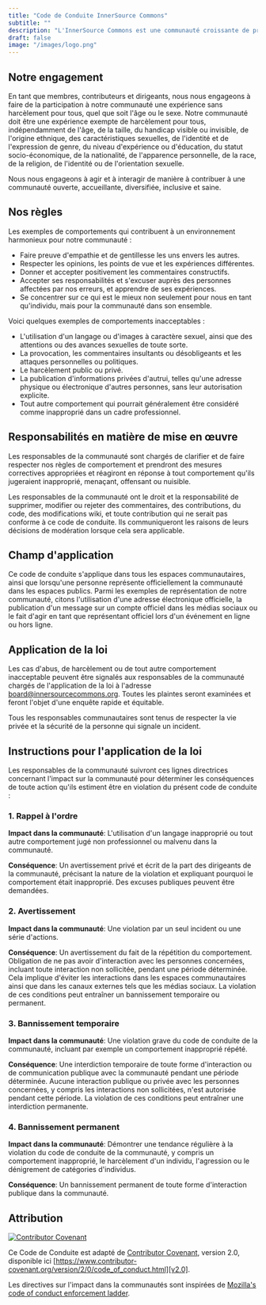 ```yaml
---
title: "Code de Conduite InnerSource Commons"
subtitle: ""
description: "L'InnerSource Commons est une communauté croissante de praticiens dont le but est de créer et de partager des connaissances sur l'InnerSource."
draft: false
image: "/images/logo.png"
---
```


## Notre engagement

En tant que membres, contributeurs et dirigeants, nous nous engageons à faire de la participation à notre communauté une expérience sans harcèlement pour tous, quel que soit l'âge ou le sexe.
Notre communauté doit être une expérience exempte de harcèlement pour tous, indépendamment de l'âge, de la taille, du handicap visible ou invisible, de l'origine ethnique, des caractéristiques sexuelles, de l'identité et de l'expression de genre, du niveau d'expérience ou d'éducation, du statut socio-économique, de la nationalité, de l'apparence personnelle, de la race, de la religion, de l'identité ou de l'orientation sexuelle.

Nous nous engageons à agir et à interagir de manière à contribuer à une communauté ouverte, accueillante,
diversifiée, inclusive et saine.

##  Nos règles

Les exemples de comportements qui contribuent à un environnement harmonieux pour notre communauté :

* Faire preuve d'empathie et de gentillesse les uns envers les autres.
* Respecter les opinions, les points de vue et les expériences différentes.
* Donner et accepter positivement les commentaires constructifs.
* Accepter ses responsabilités et s'excuser auprès des personnes affectées par nos erreurs,
  et apprendre de ses expériences.
* Se concentrer sur ce qui est le mieux non seulement pour nous en tant qu'individu, mais pour la
  communauté dans son ensemble.

Voici quelques exemples de comportements inacceptables :

* L'utilisation d'un langage ou d'images à caractère sexuel, ainsi que des attentions ou des avances sexuelles de toute sorte.
* La provocation, les commentaires insultants ou désobligeants et les attaques personnelles ou politiques.
* Le harcèlement public ou privé.
* La publication d'informations privées d'autrui, telles qu'une adresse physique ou électronique d'autres personnes, sans leur autorisation explicite.
* Tout autre comportement qui pourrait généralement être considéré comme inapproprié dans un cadre professionnel.

## Responsabilités en matière de mise en œuvre

Les responsables de la communauté sont chargés de clarifier et de faire respecter nos règles de comportement et prendront des mesures correctives appropriées et réagiront en réponse à tout comportement qu'ils jugeraient inapproprié, menaçant, offensant ou nuisible.

Les responsables de la communauté ont le droit et la responsabilité de supprimer, modifier ou rejeter des commentaires, des contributions, du code, des modifications wiki, et toute contribution qui ne serait pas conforme à ce code de conduite. Ils communiqueront les raisons de leurs décisions de modération lorsque cela sera applicable.

## Champ d'application

Ce code de conduite s'applique dans tous les espaces communautaires, ainsi que lorsqu'une personne représente officiellement la communauté dans les espaces publics. Parmi les exemples de représentation de notre communauté, citons l'utilisation d'une adresse électronique officielle, la publication d'un message sur un compte officiel dans les médias sociaux ou le fait d'agir en tant que représentant officiel lors d'un événement en ligne ou hors ligne.

## Application de la loi

Les cas d'abus, de harcèlement ou de tout autre comportement inacceptable peuvent être
signalés aux responsables de la communauté chargés de l'application de la loi à l'adresse
board@innersourcecommons.org. Toutes les plaintes seront examinées et feront l'objet d'une enquête rapide et équitable.

Tous les responsables communautaires sont tenus de respecter la vie privée et la sécurité de la personne qui signale un incident.

## Instructions pour l'application de la loi

Les responsables de la communauté suivront ces lignes directrices concernant l'impact sur la communauté pour déterminer les conséquences de toute action qu'ils estiment être en violation du présent code de conduite :

### 1. Rappel à l'ordre

**Impact dans la communauté**: L'utilisation d'un langage inapproprié ou tout autre comportement jugé
non professionnel ou malvenu dans la communauté.

**Conséquence**: Un avertissement privé et écrit de la part des dirigeants de la communauté, précisant la nature de la violation et expliquant pourquoi le comportement était inapproprié. Des excuses publiques peuvent être demandées.

### 2. Avertissement

**Impact dans la communauté**:  Une violation par un seul incident ou une série d'actions.

**Conséquence**: Un avertissement du fait de la répétition du comportement. Obligation de ne pas avoir d'interaction avec les personnes concernées, 
incluant toute interaction non sollicitée, pendant une période déterminée.
Cela implique d'éviter les interactions dans les espaces communautaires ainsi que dans les canaux externes tels que les médias sociaux. La violation de ces conditions peut entraîner un bannissement temporaire ou permanent.

### 3. Bannissement temporaire

**Impact dans la communauté**: Une violation grave du code de conduite de la communauté, incluant par exemple un comportement inapproprié répété.

**Conséquence**: Une interdiction temporaire de toute forme d'interaction ou de communication publique
avec la communauté pendant une période déterminée. Aucune interaction publique ou privée avec les personnes concernées, y compris les interactions non sollicitées, n'est autorisée pendant cette période. La violation de ces conditions peut entraîner une interdiction permanente.

### 4. Bannissement permanent

**Impact dans la communauté**: Démontrer une tendance régulière à la violation du code de conduite de la communauté,
 y compris un comportement inapproprié, le harcèlement d'un individu, l'agression ou le dénigrement de catégories d'individus.

**Conséquence**: Un bannissement permanent de toute forme d'interaction publique dans la communauté.

## Attribution

[![Contributor Covenant](https://img.shields.io/badge/Contributor%20Covenant-v2.0%20adopted-ff69b4.svg)](codeofconduct.md)

Ce Code de Conduite est adapté de [Contributor Covenant][homepage],
version 2.0, disponible ici 
[https://www.contributor-covenant.org/version/2/0/code_of_conduct.html][v2.0].

Les directives sur l'impact dans la communautés sont inspirées de 
[Mozilla's code of conduct enforcement ladder][Mozilla CoC].

[homepage]: https://www.contributor-covenant.org
[v2.0]: https://www.contributor-covenant.org/version/2/0/code_of_conduct.html
[Mozilla CoC]: https://github.com/mozilla/diversity
[FAQ]: https://www.contributor-covenant.org/faq
[translations]: https://www.contributor-covenant.org/translations

